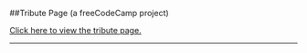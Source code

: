 ##Tribute Page (a freeCodeCamp project)


[Click here to view the tribute page.](https://connectextend.github.io/FCC-Tribute-Page/)

---------------
